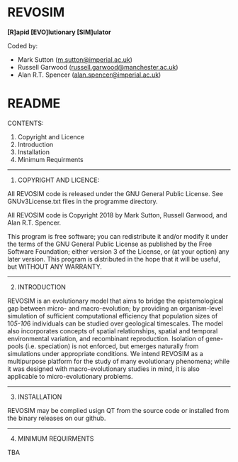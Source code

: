 
REVOSIM
=======
**[R]apid [EVO]lutionary [SIM]ulator**
 
Coded by:
 - Mark Sutton (m.sutton@imperial.ac.uk)
 - Russell Garwood (russell.garwood@manchester.ac.uk)
 - Alan R.T. Spencer (alan.spencer@imperial.ac.uk)

README
======

CONTENTS:

1. Copyright and Licence
2. Introduction
3. Installation
4. Minimum Requirments

***

1. COPYRIGHT AND LICENCE:

All REVOSIM code is released under the GNU General Public License.
See GNUv3License.txt files in the programme directory.

All REVOSIM code is Copyright 2018 by Mark Sutton, Russell Garwood,
and Alan R.T. Spencer.

This program is free software; you can redistribute it and/or modify
it under the terms of the GNU General Public License as published by
the Free Software Foundation; either version 3 of the License, or (at
your option) any later version. This program is distributed in the
hope that it will be useful, but WITHOUT ANY WARRANTY.

***

2. INTRODUCTION

REVOSIM is an evolutionary model that aims to bridge the epistemological
gap between micro- and macro-evolution; by providing an organism-level
simulation of sufficient computational efficiency that population sizes
of 10*5-10*6 individuals can be studied over geological timescales. The
model also incorporates concepts of spatial relationships, spatial and
temporal environmental variation, and recombinant reproduction. Isolation
of gene-pools (i.e. speciation) is not enforced, but emerges naturally
from simulations under appropriate conditions. We intend REVOSIM as a
multipurpose platform for the study of many evolutionary phenomena; while
it was designed with macro-evolutionary studies in mind, it is also
applicable to micro-evolutionary problems.

***

3. INSTALLATION

REVOSIM may be complied usign QT from the source code or installed from
the binary releases on our github.

***

4. MINIMUM REQUIRMENTS

TBA
